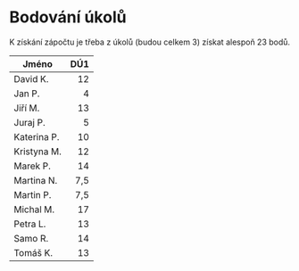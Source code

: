 # Bodování úkolů

K získání zápočtu je třeba z úkolů (budou celkem 3) získat alespoň 23 bodů.

| Jméno 	| DÚ1	|
|---------------|------:|
| David K.	| 12	|
| Jan P.	| 4	|
| Jiří M.	| 13	|
| Juraj P.	| 5	|
| Katerina P.	| 10	|
| Kristyna M.	| 12	|
| Marek P.	| 14	|
| Martina N.	| 7,5	|
| Martin P.	| 7,5	|
| Michal M.	| 17	|
| Petra L.	| 13	|
| Samo R.	| 14	|
| Tomáš K.	| 13	|
